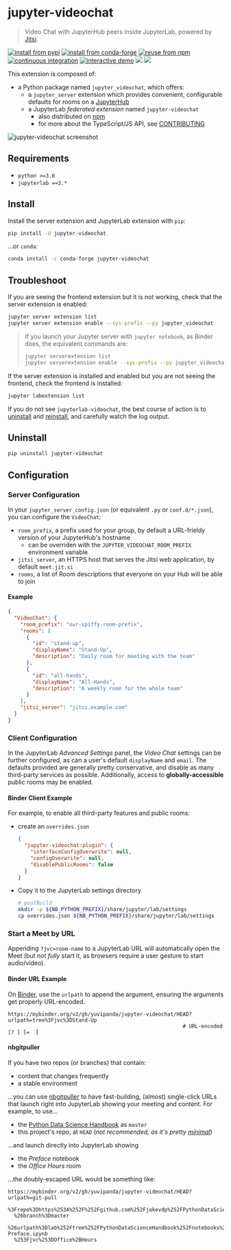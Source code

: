 # jupyter-videochat

> Video Chat with JupyterHub peers inside JupyterLab, powered by [Jitsi].

[![install from pypi][pypi-badge]][pypi]
[![install from conda-forge][conda-forge-badge]][conda-forge]
[![reuse from npm][npm-badge]][npm]
[![continuous integration][workflow-badge]][workflow]
[![interactive demo][binder-badge]][binder] [![][changelog-badge]][changelog]
[![][contributing-badge]][contributing]

This extension is composed of:

- a Python package named `jupyter_videochat`, which offers:
  - a `jupyter_server` extension which provides convenient, configurable
    defaults for rooms on a [JupyterHub]
  - a JupyterLab _federated extension_ named `jupyter-videochat`
    - also distributed on [npm]
    - for more about the TypeScript/JS API, see [CONTRIBUTING]

[npm]: https://www.npmjs.com/package/jupyterlab-videochat
[jupyterhub]: https://github.com/jupyterhub/jupyterhub

![jupyter-videochat screenshot][lab-screenshot]

[lab-screenshot]:
  https://user-images.githubusercontent.com/45380/106391412-312d0400-63bb-11eb-9ed9-af3c4fe85ee4.png

## Requirements

- `python >=3.6`
- `jupyterlab ==3.*`

## Install

Install the server extension and JupyterLab extension with `pip`:

```bash
pip install -U jupyter-videochat
```

...or `conda`:

```bash
conda install -c conda-forge jupyter-videochat
```

## Troubleshoot

If you are seeing the frontend extension but it is not working, check that the
server extension is enabled:

```bash
jupyter server extension list
jupyter server extension enable --sys-prefix --py jupyter_videochat
```

> If you launch your Jupyter server with `jupyter notebook`, as Binder does, the
> equivalent commands are:
>
> ```bash
> jupyter serverextension list
> jupyter serverextension enable --sys-prefix --py jupyter_videochat
> ```

If the server extension is installed and enabled but you are not seeing the
frontend, check the frontend is installed:

```bash
jupyter labextension list
```

If you do not see `jupyterlab-videochat`, the best course of action is to
[uninstall](#Uninstall) and [reinstall](#Install), and carefully watch the log
output.

## Uninstall

```bash
pip uninstall jupyter-videochat
```

## Configuration

### Server Configuration

In your `jupyter_server_config.json` (or equivalent `.py` or `conf.d/*.json`),
you can configure the `VideoChat`:

- `room_prefix`, a prefix used for your group, by default a URL-frieldy version
  of your JupyterHub's hostname
  - can be overriden with the `JUPYTER_VIDEOCHAT_ROOM_PREFIX` environment
    variable
- `jitsi_server`, an HTTPS host that serves the Jitsi web application, by
  default `meet.jit.si`
- `rooms`, a list of Room descriptions that everyone on your Hub will be able to
  join

#### Example

```json
{
  "VideoChat": {
    "room_prefix": "our-spiffy-room-prefix",
    "rooms": [
      {
        "id": "stand-up",
        "displayName": "Stand-Up",
        "description": "Daily room for meeting with the team"
      },
      {
        "id": "all-hands",
        "displayName": "All-Hands",
        "description": "A weekly room for the whole team"
      }
    ],
    "jitsi_server": "jitsi.example.com"
  }
}
```

### Client Configuration

In the JupyterLab _Advanced Settings_ panel, the _Video Chat_ settings can be
further configured, as can a user's default `displayName` and `email`. The
defaults provided are generally pretty conservative, and disable as many
third-party services as possible. Additionally, access to
**globally-accessible** public rooms may be enabled.

#### Binder Client Example

For example, to enable all third-party features and public rooms:

- create an `overrides.json`

  ```json
  {
    "jupyter-videochat:plugin": {
      "interfaceConfigOverwrite": null,
      "configOverwrite": null,
      "disablePublicRooms": false
    }
  }
  ```

- Copy it to the JupyterLab settings directory

  ```bash
  # postBuild
  mkdir -p ${NB_PYTHON_PREFIX}/share/jupyter/lab/settings
  cp overrides.json ${NB_PYTHON_PREFIX}/share/jupyter/lab/settings
  ```

### Start a Meet by URL

Appending `?jvc=room-name` to a JupyterLab URL will automatically open the Meet
(but not _fully_ start it, as browsers require a user gesture to start
audio/video).

#### Binder URL Example

On [Binder](https://mybinder.org), use the `urlpath` to append the argument,
ensuring the arguments get properly URL-encoded.

```
https://mybinder.org/v2/gh/yuvipanda/jupyter-videochat/HEAD?urlpath=tree%3Fjvc%3DStand-Up
                                                         # URL-encoded  [? ] [=  ]
```

#### nbgitpuller

If you have two repos (or branches) that contain:

- content that changes frequently
- a stable environment

...you can use [nbgitpuller](https://jupyterhub.github.io/nbgitpuller/link) to
have fast-building, (almost) single-click URLs that launch right into JupyterLab
showing your meeting and content. For example, to use...

- the [Python Data Science Handbook] as `master`
- this project's repo, at `HEAD` (_not recommended, as it's pretty
  [minimal][binder-reqs]_)

...and launch directly into JupyterLab showing

- the _Preface_ notebook
- the _Office Hours_ room

...the doubly-escaped URL would be something like:

```http
https://mybinder.org/v2/gh/yuvipanda/jupyter-videochat/HEAD?
urlpath=git-pull
  %3Frepo%3Dhttps%253A%252F%252Fgithub.com%252Fjakevdp%252FPythonDataScienceHandbook
  %26branch%3Dmaster
  %26urlpath%3Dlab%252Ftree%252FPythonDataScienceHandbook%252Fnotebooks%252F00.00-Preface.ipynb
  %253Fjvc%253DOffice%2BHours
```

[workflow]:
  https://github.com/yuvipanda/jupyter-videochat/actions?query=workflow%3ACI+branch%3Amaster
[workflow-badge]:
  https://github.com/yuvipanda/jupyter-videochat/workflows/CI/badge.svg
[binder]:
  https://mybinder.org/v2/gh/yuvipanda/jupyter-videochat/HEAD?urlpath=lab
[binder-reqs]:
  https://github.com/yuvipanda/jupyter-videochat/blob/master/binder/requirements.txt
[binder-badge]: https://mybinder.org/badge_logo.svg
[pypi-badge]: https://img.shields.io/pypi/v/jupyter-videochat
[pypi]: https://pypi.org/project/jupyter-videochat/
[conda-forge-badge]:
  https://img.shields.io/conda/vn/conda-forge/jupyter-videochat
[conda-forge]: https://anaconda.org/conda-forge/jupyter-videochat
[npm-badge]: https://img.shields.io/npm/v/jupyterlab-videochat
[changelog]:
  https://github.com/yuvipanda/jupyter-videochat/blob/master/CHANGELOG.md
[changelog-badge]: https://img.shields.io/badge/CHANGELOG-md-000
[contributing-badge]: https://img.shields.io/badge/CONTRIBUTING-md-000
[contributing]:
  https://github.com/yuvipanda/jupyter-videochat/blob/master/CONTRIBUTING.md
[jitsi]: https://jitsi.org
[python data science handbook]:
  https://github.com/jakevdp/PythonDataScienceHandbook
